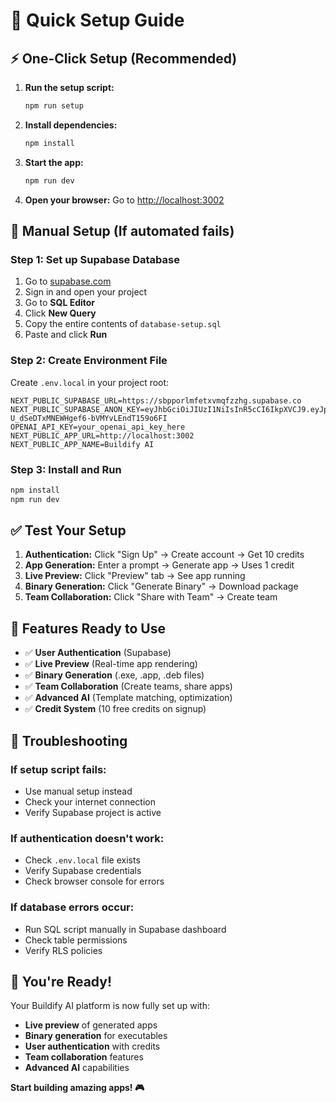 # 🚀 Quick Setup Guide

## ⚡ **One-Click Setup (Recommended)**

1. **Run the setup script:**
   ```bash
   npm run setup
   ```

2. **Install dependencies:**
   ```bash
   npm install
   ```

3. **Start the app:**
   ```bash
   npm run dev
   ```

4. **Open your browser:**
   Go to [http://localhost:3002](http://localhost:3002)

## 🔧 **Manual Setup (If automated fails)**

### **Step 1: Set up Supabase Database**

1. Go to [supabase.com](https://supabase.com)
2. Sign in and open your project
3. Go to **SQL Editor**
4. Click **New Query**
5. Copy the entire contents of `database-setup.sql`
6. Paste and click **Run**

### **Step 2: Create Environment File**

Create `.env.local` in your project root:

```env
NEXT_PUBLIC_SUPABASE_URL=https://sbpporlmfetxvmqfzzhg.supabase.co
NEXT_PUBLIC_SUPABASE_ANON_KEY=eyJhbGciOiJIUzI1NiIsInR5cCI6IkpXVCJ9.eyJpc3MiOiJzdXBhYmFzZSIsInJlZiI6InNicHBvcmxtZmV0eHZtcWZ6emhnIiwicm9sZSI6ImFub24iLCJpYXQiOjE3NTA1Nzc4MTMsImV4cCI6MjA2NjE1MzgxM30.ZzGKiii-U_dSeDTxMNEWHgef6-bVMYvLEndT159o6FI
OPENAI_API_KEY=your_openai_api_key_here
NEXT_PUBLIC_APP_URL=http://localhost:3002
NEXT_PUBLIC_APP_NAME=Buildify AI
```

### **Step 3: Install and Run**

```bash
npm install
npm run dev
```

## ✅ **Test Your Setup**

1. **Authentication:** Click "Sign Up" → Create account → Get 10 credits
2. **App Generation:** Enter a prompt → Generate app → Uses 1 credit
3. **Live Preview:** Click "Preview" tab → See app running
4. **Binary Generation:** Click "Generate Binary" → Download package
5. **Team Collaboration:** Click "Share with Team" → Create team

## 🎯 **Features Ready to Use**

- ✅ **User Authentication** (Supabase)
- ✅ **Live Preview** (Real-time app rendering)
- ✅ **Binary Generation** (.exe, .app, .deb files)
- ✅ **Team Collaboration** (Create teams, share apps)
- ✅ **Advanced AI** (Template matching, optimization)
- ✅ **Credit System** (10 free credits on signup)

## 🚨 **Troubleshooting**

### **If setup script fails:**
- Use manual setup instead
- Check your internet connection
- Verify Supabase project is active

### **If authentication doesn't work:**
- Check `.env.local` file exists
- Verify Supabase credentials
- Check browser console for errors

### **If database errors occur:**
- Run SQL script manually in Supabase dashboard
- Check table permissions
- Verify RLS policies

## 🎉 **You're Ready!**

Your Buildify AI platform is now fully set up with:
- **Live preview** of generated apps
- **Binary generation** for executables
- **User authentication** with credits
- **Team collaboration** features
- **Advanced AI** capabilities

**Start building amazing apps! 🎮** 